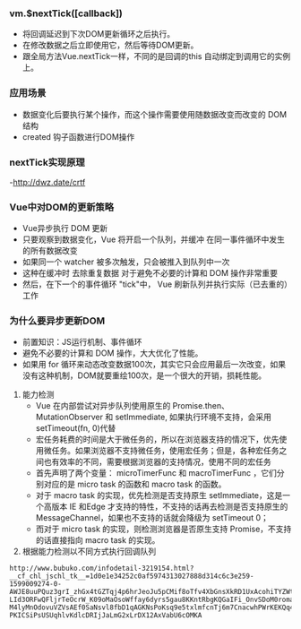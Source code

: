 
### vm.$nextTick([callback])
- 将回调延迟到下次DOM更新循环之后执行。
- 在修改数据之后立即使用它，然后等待DOM更新。
- 跟全局方法Vue.nextTick一样，不同的是回调的this 自动绑定到调用它的实例上。

### 应用场景
- 数据变化后要执行某个操作，而这个操作需要使用随数据改变而改变的 DOM 结构
- created 钩子函数进行DOM操作

### nextTick实现原理
-http://dwz.date/crtf

### Vue中对DOM的更新策略
- Vue异步执行 DOM 更新
- 只要观察到数据变化，Vue 将开启一个队列，并缓冲 在同一事件循环中发生的所有数据改变
- 如果同一个 watcher 被多次触发，只会被推入到队列中一次
- 这种在缓冲时 去除重复数据 对于避免不必要的计算和 DOM 操作非常重要
- 然后，在下一个的事件循环 "tick"中， Vue 刷新队列并执行实际（已去重的）工作

### 为什么要异步更新DOM
- 前置知识：JS运行机制、事件循环
- 避免不必要的计算和 DOM 操作，大大优化了性能。
- 如果用 for 循环来动态改变数据100次，其实它只会应用最后一次改变，如果没有这种机制，DOM就要重绘100次，是一个很大的开销，损耗性能。

1. 能力检测
    - Vue 在内部尝试对异步队列使用原生的 Promise.then、MutationObserver 和 setImmediate, 如果执行环境不支持，会采用setTimeout(fn, 0)代替
    - 宏任务耗费的时间是大于微任务的，所以在浏览器支持的情况下，优先使用微任务。如果浏览器不支持微任务，使用宏任务；但是，各种宏任务之间也有效率的不同，需要根据浏览器的支持情况，使用不同的宏任务
    - 首先声明了两个变量： microTimerFunc 和 macroTimerFunc ，它们分别对应的是 micro task 的函数和 macro task 的函数。
    - 对于 macro task 的实现，优先检测是否支持原生 setImmediate，这是一个高版本 IE 和Edge 才支持的特性，不支持的话再去检测是否支持原生的 MessageChannel，如果也不支持的话就会降级为 setTimeout 0；
    - 而对于 micro task 的实现，则检测浏览器是否原生支持 Promise，不支持的话直接指向 macro task 的实现。
2. 根据能力检测以不同方式执行回调队列
```
http://www.bubuko.com/infodetail-3219154.html?__cf_chl_jschl_tk__=1d0e1e34252c0af5974313027888d314c6c3e259-1599009274-0-AWJE8uuPQuz3grI_zhGx4tGZTqj4p6hrJeoJu5pCMif8oTfv4XbGnsXkRD1UxAcohiTYZWtJqIXnt0vY3gd-LId3ORFwQFljrTeOcrW_K09oMaOsoWffay6dyrs5gau8KKntRbgKQGaIFi_OnvSDoM0romae_aLMEc80v0iA10LWnHhiyd-M4lyMnOdovuVZVsAEf0SaNsvl8fbD1qAGKNsPoKsq9e5txlmfcnTj6m7CnacwhPWrKEKQq4SDWrR1HrseHhzlTyMcbQNvG-PKICSiPsUSUqhlvKdlcDRIjJaLmG2xLrDX12AxVabU6cOMKA
```